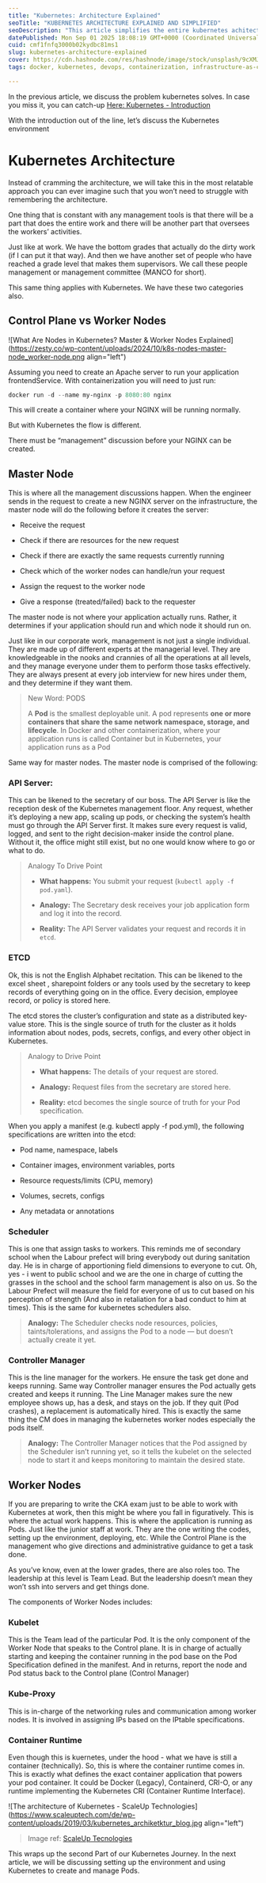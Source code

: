 ```yaml
---
title: "Kubernetes: Architecture Explained"
seoTitle: "KUBERNETES ARCHITECTURE EXPLAINED AND SIMPLIFIED"
seoDescription: "This article simplifies the entire kubernetes achitecture in a way that you will never forget using relatable concept to talk about each component"
datePublished: Mon Sep 01 2025 18:08:19 GMT+0000 (Coordinated Universal Time)
cuid: cmf1fnfq3000b02kydbc81ms1
slug: kubernetes-architecture-explained
cover: https://cdn.hashnode.com/res/hashnode/image/stock/unsplash/9cXMJHaViTM/upload/5d77ff43ec84a740c314ca5c1ab2a568.jpeg
tags: docker, kubernetes, devops, containerization, infrastructure-as-code, pods

---
```


In the previous article, we discuss the problem kubernetes solves. In case you miss it, you can catch-up [Here: Kubernetes - Introduction](https://kodenops.hashnode.dev/kuber-what)

With the introduction out of the line, let’s discuss the Kubernetes environment

# Kubernetes Architecture

Instead of cramming the architecture, we will take this in the most relatable approach you can ever imagine such that you won’t need to struggle with remembering the architecture.

One thing that is constant with any management tools is that there will be a part that does the entire work and there will be another part that oversees the workers’ activities.

Just like at work. We have the bottom grades that actually do the dirty work (if I can put it that way). And then we have another set of people who have reached a grade level that makes them supervisors. We call these people management or management committee (MANCO for short).

This same thing applies with Kubernetes. We have these two categories also.

## Control Plane vs Worker Nodes

![What Are Nodes in Kubernetes? Master & Worker Nodes Explained](https://zesty.co/wp-content/uploads/2024/10/k8s-nodes-master-node_worker-node.png align="left")

Assuming you need to create an Apache server to run your application frontendService. With containerization you will need to just run:

```powershell
docker run -d --name my-nginx -p 8080:80 nginx
```

This will create a container where your NGINX will be running normally.

But with Kubernetes the flow is different.

There must be “management” discussion before your NGINX can be created.

## **Master Node**

This is where all the management discussions happen. When the engineer sends in the request to create a new NGINX server on the infrastructure, the master node will do the following before it creates the server:

* Receive the request
    
* Check if there are resources for the new request
    
* Check if there are exactly the same requests currently running
    
* Check which of the worker nodes can handle/run your request
    
* Assign the request to the worker node
    
* Give a response (treated/failed) back to the requester
    

The master node is not where your application actually runs. Rather, it determines if your application should run and which node it should run on.

Just like in our corporate work, management is not just a single individual. They are made up of different experts at the managerial level. They are knowledgeable in the nooks and crannies of all the operations at all levels, and they manage everyone under them to perform those tasks effectively. They are always present at every job interview for new hires under them, and they determine if they want them.

> New Word: PODS
> 
> A **Pod** is the smallest deployable unit. A pod represents **one or more containers that share the same network namespace, storage, and lifecycle**. In Docker and other containerization, where your application runs is called Container but in Kubernetes, your application runs as a Pod

Same way for master nodes. The master node is comprised of the following:

### **API Server:**

This can be likened to the secretary of our boss. The API Server is like the reception desk of the Kubernetes management floor. Any request, whether it’s deploying a new app, scaling up pods, or checking the system’s health must go through the API Server first. It makes sure every request is valid, logged, and sent to the right decision-maker inside the control plane. Without it, the office might still exist, but no one would know where to go or what to do.

> Analogy To Drive Point
> 
> * **What happens:** You submit your request (`kubectl apply -f pod.yaml`).
>     
> * **Analogy:** The Secretary desk receives your job application form and log it into the record.
>     
> * **Reality:** The API Server validates your request and records it in `etcd`.
>     

### ETCD

Ok, this is not the English Alphabet recitation. This can be likened to the excel sheet , sharepoint folders or any tools used by the secretary to keep records of everything going on in the office. Every decision, employee record, or policy is stored here.

The etcd stores the cluster’s configuration and state as a distributed key-value store. This is the single source of truth for the cluster as it holds information about nodes, pods, secrets, configs, and every other object in Kubernetes.

> Analogy to Drive Point
> 
> * **What happens:** The details of your request are stored.
>     
> * **Analogy:** Request files from the secretary are stored here.
>     
> * **Reality:** etcd becomes the single source of truth for your Pod specification.
>     

When you apply a manifest (e.g. kubectl apply -f pod.yml), the following specifications are written into the etcd:

* Pod name, namespace, labels
    
* Container images, environment variables, ports
    
* Resource requests/limits (CPU, memory)
    
* Volumes, secrets, configs
    
* Any metadata or annotations
    

### Scheduler

This is one that assign tasks to workers. This reminds me of secondary school when the Labour prefect will bring everybody out during sanitation day. He is in charge of apportioning field dimensions to everyone to cut. Oh, yes - i went to public school and we are the one in charge of cutting the grasses in the school and the school farm management is also on us. So the Labour Prefect will measure the field for everyone of us to cut based on his perception of strength (And also in retaliation for a bad conduct to him at times). This is the same for kubernetes schedulers also.

> **Analogy:** The Scheduler checks node resources, policies, taints/tolerations, and assigns the Pod to a node — but doesn’t actually create it yet.

### Controller Manager

This is the line manager for the workers. He ensure the task get done and keeps running. Same way Controller manager ensures the Pod actually gets created and keeps it running. The Line Manager makes sure the new employee shows up, has a desk, and stays on the job. If they quit (Pod crashes), a replacement is automatically hired. This is exactly the same thing the CM does in managing the kubernetes worker nodes especially the pods itself.

> **Analogy:** The Controller Manager notices that the Pod assigned by the Scheduler isn’t running yet, so it tells the kubelet on the selected node to start it and keeps monitoring to maintain the desired state.

## Worker Nodes

If you are preparing to write the CKA exam just to be able to work with Kubernetes at work, then this might be where you fall in figuratively. This is where the actual work happens. This is where the application is running as Pods. Just like the junior staff at work. They are the one writing the codes, setting up the environment, deploying, etc. While the Control Plane is the management who give directions and administrative guidance to get a task done.

As you’ve know, even at the lower grades, there are also roles too. The leadership at this level is Team Lead. But the leadership doesn’t mean they won’t ssh into servers and get things done.

The components of Worker Nodes includes:

### Kubelet

This is the Team lead of the particular Pod. It is the only component of the Worker Node that speaks to the Control plane. It is in charge of actually starting and keeping the container running in the pod base on the Pod Specification defined in the manifest. And in returns, report the node and Pod status back to the Control plane (Control Manager)

### Kube-Proxy

This is in-charge of the networking rules and communication among worker nodes. It is involved in assigning IPs based on the IPtable specifications.

### Container Runtime

Even though this is kuernetes, under the hood - what we have is still a container (technically). So, this is where the container runtime comes in. This is exactly what defines the exact container application that powers your pod container. It could be Docker (Legacy), Containerd, CRI-O, or any runtime implementing the Kubernetes CRI (Container Runtime Interface).

![The architecture of Kubernetes - ScaleUp Technologies](https://www.scaleuptech.com/de/wp-content/uploads/2019/03/kubernetes_archiketktur_blog.jpg align="left")

> Image ref: [ScaleUp Tecnologies](https://www.scaleuptech.com/en/blog/kubernetes-architecture/)

This wraps up the second Part of our Kubernetes Journey. In the next article, we will be discussing setting up the environment and using Kubernetes to create and manage Pods.